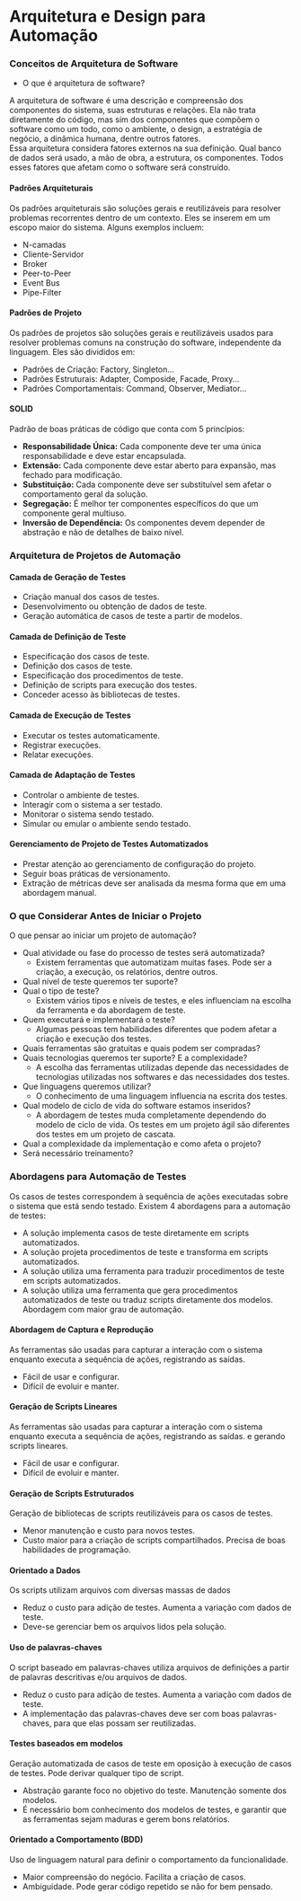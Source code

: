 # Arquitetura e Design para Automação

### Conceitos de Arquitetura de Software

- O que é arquitetura de software?

A arquitetura de software é uma descrição e compreensão dos componentes do sistema, suas estruturas e relações. Ela não trata diretamente do código, mas sim dos componentes que compõem o software como um todo, como o ambiente, o design, a estratégia de negócio, a dinâmica humana, dentre outros fatores.  
Essa arquitetura considera fatores externos na sua definição. Qual banco de dados será usado, a mão de obra, a estrutura, os componentes. Todos esses fatores que afetam como o software será construído.

#### Padrões Arquiteturais

Os padrões arquiteturais são soluções gerais e reutilizáveis para resolver problemas recorrentes dentro de um contexto. Eles se inserem em um escopo maior do sistema. Alguns exemplos incluem:
- N-camadas
- Cliente-Servidor
- Broker
- Peer-to-Peer
- Event Bus
- Pipe-Filter

#### Padrões de Projeto

Os padrões de projetos são soluções gerais e reutilizáveis usados para resolver problemas comuns na construção do software, independente da linguagem. Eles são divididos em:
- Padrões de Criação: Factory, Singleton...
- Padrões Estruturais: Adapter, Composide, Facade, Proxy...
- Padrões Comportamentais: Command, Observer, Mediator...

#### SOLID

Padrão de boas práticas de código que conta com 5 princípios:
- **Responsabilidade Única:** Cada componente deve ter uma única responsabilidade e deve estar encapsulada.
- **Extensão:** Cada componente deve estar aberto para expansão, mas fechado para modificação.
- **Substituição:** Cada componente deve ser substituível sem afetar o comportamento geral da solução.
- **Segregação:** É melhor ter componentes específicos do que um componente geral multiuso.
- **Inversão de Dependência:** Os componentes devem depender de abstração e não de detalhes de baixo nível.

### Arquitetura de Projetos de Automação

#### Camada de Geração de Testes

- Criação manual dos casos de testes.
- Desenvolvimento ou obtenção de dados de teste.
- Geração automática de casos de teste a partir de modelos.

#### Camada de Definição de Teste 

- Especificação dos casos de teste.
- Definição dos casos de teste.
- Especificação dos procedimentos de teste.
- Definição de scripts para execução dos testes.
- Conceder acesso às bibliotecas de testes.

#### Camada de Execução de Testes

- Executar os testes automaticamente.
- Registrar execuções.
- Relatar execuções.

#### Camada de Adaptação de Testes

- Controlar o ambiente de testes.
- Interagir com o sistema a ser testado.
- Monitorar o sistema sendo testado.
- Simular ou emular o ambiente sendo testado.

#### Gerenciamento de Projeto de Testes Automatizados

- Prestar atenção ao gerenciamento de configuração do projeto.
- Seguir boas práticas de versionamento.
- Extração de métricas deve ser analisada da mesma forma que em uma abordagem manual.

### O que Considerar Antes de Iniciar o Projeto

 O que pensar ao iniciar um projeto de automação?
- Qual atividade ou fase do processo de testes será automatizada?  
	- Existem ferramentas que automatizam muitas fases. Pode ser a criação, a execução, os relatórios, dentre outros.
- Qual nível de teste queremos ter suporte?
- Qual o tipo de teste?
	- Existem vários tipos e níveis de testes, e eles influenciam na escolha da ferramenta e da abordagem de teste.
- Quem executará e implementará o teste?
	- Algumas pessoas tem habilidades diferentes que podem afetar a criação e execução dos testes.
- Quais ferramentas são gratuitas e quais podem ser compradas?
- Quais tecnologias queremos ter suporte? E a complexidade?
	- A escolha das ferramentas utilizadas depende das necessidades de tecnologias utilizadas nos softwares e das necessidades dos testes.
- Que linguagens queremos utilizar?
	- O conhecimento de uma linguagem influencia na escrita dos testes.
- Qual modelo de ciclo de vida do software estamos inseridos?
	- A abordagem de testes muda completamente dependendo do modelo de ciclo de vida. Os testes em um projeto ágil são diferentes dos testes em um projeto de cascata.
- Qual a complexidade da implementação e como afeta o projeto?
- Será necessário treinamento?

### Abordagens para Automação de Testes

Os casos de testes correspondem à sequência de ações executadas sobre o sistema que está sendo testado. Existem 4 abordagens para a automação de testes:

- A solução implementa casos de teste diretamente em scripts automatizados.
- A solução projeta procedimentos de teste e transforma em scripts automatizados.
- A solução utiliza uma ferramenta para traduzir procedimentos de teste em scripts automatizados.
- A solução utiliza uma ferramenta que gera procedimentos automatizados de teste ou traduz scripts diretamente dos modelos. Abordagem com maior grau de automação.

#### Abordagem de Captura e Reprodução

As ferramentas são usadas para capturar a interação com o sistema enquanto executa a sequência de ações, registrando as saídas. 
- Fácil de usar e configurar.
- Difícil de evoluir e manter.

#### Geração de Scripts Lineares

As ferramentas são usadas para capturar a interação com o sistema enquanto executa a sequência de ações, registrando as saídas. e gerando scripts lineares.
- Fácil de usar e configurar.
- Difícil de evoluir e manter.

#### Geração de Scripts Estruturados

Geração de bibliotecas de scripts reutilizáveis para os casos de testes.
- Menor manutenção e custo para novos testes.
- Custo maior para a criação de scripts compartilhados. Precisa de boas habilidades de programação.

#### Orientado a Dados

Os scripts utilizam arquivos com diversas massas de dados
- Reduz o custo para adição de testes. Aumenta a variação com dados de teste.
- Deve-se gerenciar bem os arquivos lidos pela solução.

#### Uso de palavras-chaves

O script baseado em palavras-chaves utiliza arquivos de definições a partir de palavras descritivas e/ou arquivos de dados.
- Reduz o custo para adição de testes. Aumenta a variação com dados de teste.
- A implementação das palavras-chaves deve ser com boas palavras-chaves, para que elas possam ser reutilizadas.

#### Testes baseados em modelos

Geração automatizada de casos de teste em oposição à execução de casos de testes. Pode derivar qualquer tipo de script.
- Abstração garante foco no objetivo do teste. Manutenção somente dos modelos.
- É necessário bom conhecimento dos modelos de testes, e garantir que as ferramentas sejam maduras e gerem bons relatórios.

#### Orientado a Comportamento (BDD)

Uso de linguagem natural para definir o comportamento da funcionalidade.
- Maior compreensão do negócio. Facilita a criação de casos.
- Ambiguidade. Pode gerar código repetido se não for bem pensado.